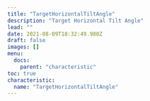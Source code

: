 ```yaml
---
title: "TargetHorizontalTiltAngle"
description: "Target Horizontal Tilt Angle"
lead: ""
date: 2021-08-09T18:32:49.980Z
draft: false
images: []
menu:
  docs:
    parent: "characteristic"
toc: true
characteristic:
  name: "TargetHorizontalTiltAngle"
---
```

